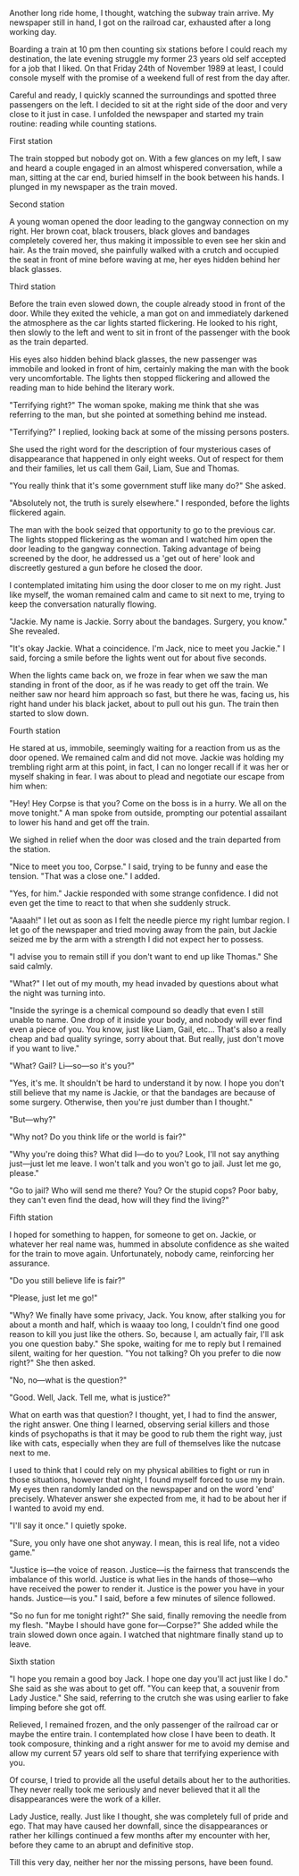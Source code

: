 Another long ride home, I thought, watching the subway train arrive. My newspaper still in hand, I got on the railroad car, exhausted after a long working day.

Boarding a train at 10 pm then counting six stations before I could reach my destination, the late evening struggle my former 23 years old self accepted for a job that I liked. On that Friday 24th of November 1989 at least, I could console myself with the promise of a weekend full of rest from the day after.

Careful and ready, I quickly scanned the surroundings and spotted three passengers on the left. I decided to sit at the right side of the door and very close to it just in case. I unfolded the newspaper and started my train routine: reading while counting stations.

First station

The train stopped but nobody got on. With a few glances on my left, I saw and heard a couple engaged in an almost whispered conversation, while a man, sitting at the car end, buried himself in the book between his hands. I plunged in my newspaper as the train moved.

Second station

A young woman opened the door leading to the gangway connection on my right. Her brown coat, black trousers, black gloves and bandages completely covered her, thus making it impossible to even see her skin and hair. As the train moved, she painfully walked with a crutch and occupied the seat in front of mine before waving at me, her eyes hidden behind her black glasses.

Third station

Before the train even slowed down, the couple already stood in front of the door. While they exited the vehicle, a man got on and immediately darkened the atmosphere as the car lights started flickering. He looked to his right, then slowly to the left and went to sit in front of the passenger with the book as the train departed.

His eyes also hidden behind black glasses, the new passenger was immobile and looked in front of him, certainly making the man with the book very uncomfortable. The lights then stopped flickering and allowed the reading man to hide behind the literary work.

"Terrifying right?" The woman spoke, making me think that she was referring to the man, but she pointed at something behind me instead.

"Terrifying?" I replied, looking back at some of the missing persons posters.

She used the right word for the description of four mysterious cases of disappearance that happened in only eight weeks. Out of respect for them and their families, let us call them Gail, Liam, Sue and Thomas.

"You really think that it's some government stuff like many do?" She asked.

"Absolutely not, the truth is surely elsewhere." I responded, before the lights flickered again.

The man with the book seized that opportunity to go to the previous car. The lights stopped flickering as the woman and I watched him open the door leading to the gangway connection. Taking advantage of being screened by the door, he addressed us a 'get out of here' look and discreetly gestured a gun before he closed the door.

I contemplated imitating him using the door closer to me on my right. Just like myself, the woman remained calm and came to sit next to me, trying to keep the conversation naturally flowing.

"Jackie. My name is Jackie. Sorry about the bandages. Surgery, you know." She revealed.

"It's okay Jackie. What a coincidence. I'm Jack, nice to meet you Jackie." I said, forcing a smile before the lights went out for about five seconds.

When the lights came back on, we froze in fear when we saw the man standing in front of the door, as if he was ready to get off the train. We neither saw nor heard him approach so fast, but there he was, facing us, his right hand under his black jacket, about to pull out his gun. The train then started to slow down.

Fourth station

He stared at us, immobile, seemingly waiting for a reaction from us as the door opened. We remained calm and did not move. Jackie was holding my trembling right arm at this point, in fact, I can no longer recall if it was her or myself shaking in fear. I was about to plead and negotiate our escape from him when:

"Hey! Hey Corpse is that you? Come on the boss is in a hurry. We all on the move tonight." A man spoke from outside, prompting our potential assailant to lower his hand and get off the train.

We sighed in relief when the door was closed and the train departed from the station.

"Nice to meet you too, Corpse." I said, trying to be funny and ease the tension. "That was a close one." I added.

"Yes, for him." Jackie responded with some strange confidence. I did not even get the time to react to that when she suddenly struck.

"Aaaah!" I let out as soon as I felt the needle pierce my right lumbar region. I let go of the newspaper and tried moving away from the pain, but Jackie seized me by the arm with a strength I did not expect her to possess.

"I advise you to remain still if you don't want to end up like Thomas." She said calmly.

"What?" I let out of my mouth, my head invaded by questions about what the night was turning into.

"Inside the syringe is a chemical compound so deadly that even I still unable to name. One drop of it inside your body, and nobody will ever find even a piece of you. You know, just like Liam, Gail, etc... That's also a really cheap and bad quality syringe, sorry about that. But really, just don't move if you want to live."

"What? Gail? Li—so—so it's you?"

"Yes, it's me. It shouldn't be hard to understand it by now. I hope you don't still believe that my name is Jackie, or that the bandages are because of some surgery. Otherwise, then you're just dumber than I thought."

"But—why?"

"Why not? Do you think life or the world is fair?"

"Why you're doing this? What did I—do to you? Look, I'll not say anything just—just let me leave. I won't talk and you won't go to jail. Just let me go, please."

"Go to jail? Who will send me there? You? Or the stupid cops? Poor baby, they can't even find the dead, how will they find the living?"

Fifth station

I hoped for something to happen, for someone to get on. Jackie, or whatever her real name was, hummed in absolute confidence as she waited for the train to move again. Unfortunately, nobody came, reinforcing her assurance.

"Do you still believe life is fair?"

"Please, just let me go!"

"Why? We finally have some privacy, Jack. You know, after stalking you for about a month and half, which is waaay too long, I couldn't find one good reason to kill you just like the others. So, because I, am actually fair, I'll ask you one question baby." She spoke, waiting for me to reply but I remained silent, waiting for her question. "You not talking? Oh you prefer to die now right?" She then asked.

"No, no—what is the question?"

"Good. Well, Jack. Tell me, what is justice?"

What on earth was that question? I thought, yet, I had to find the answer, the right answer. One thing I learned, observing serial killers and those kinds of psychopaths is that it may be good to rub them the right way, just like with cats, especially when they are full of themselves like the nutcase next to me.

I used to think that I could rely on my physical abilities to fight or run in those situations, however that night, I found myself forced to use my brain. My eyes then randomly landed on the newspaper and on the word 'end' precisely. Whatever answer she expected from me, it had to be about her if I wanted to avoid my end.

"I'll say it once." I quietly spoke.

"Sure, you only have one shot anyway. I mean, this is real life, not a video game."

"Justice is—the voice of reason. Justice—is the fairness that transcends the imbalance of this world. Justice is what lies in the hands of those—who have received the power to render it. Justice is the power you have in your hands. Justice—is you." I said, before a few minutes of silence followed.

"So no fun for me tonight right?" She said, finally removing the needle from my flesh. "Maybe I should have gone for—Corpse?" She added while the train slowed down once again. I watched that nightmare finally stand up to leave.

Sixth station

"I hope you remain a good boy Jack. I hope one day you'll act just like I do." She said as she was about to get off. "You can keep that, a souvenir from Lady Justice." She said, referring to the crutch she was using earlier to fake limping before she got off.

Relieved, I remained frozen, and the only passenger of the railroad car or maybe the entire train. I contemplated how close I have been to death. It took composure, thinking and a right answer for me to avoid my demise and allow my current 57 years old self to share that terrifying experience with you.

Of course, I tried to provide all the useful details about her to the authorities. They never really took me seriously and never believed that it all the disappearances were the work of a killer. 

Lady Justice, really. Just like I thought, she was completely full of pride and ego. That may have caused her downfall, since the disappearances or rather her killings continued a few months after my encounter with her, before they came to an abrupt and definitive stop.

Till this very day, neither her nor the missing persons, have been found.